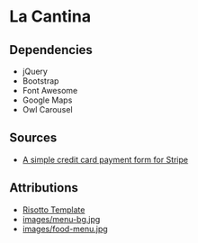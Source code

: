 # La Cantina

## Dependencies

- jQuery
- Bootstrap
- Font Awesome
- Google Maps
- Owl Carousel

## Sources

- [A simple credit card payment form for Stripe](https://medium.com/@rcdexta/simple-credit-card-payment-form-with-stripe-js-4fd74903e23c)

## Attributions

- [Risotto Template](https://colorlib.com/wp/template/risotto/)
- [images/menu-bg.jpg](https://cmkt-image-prd.global.ssl.fastly.net/0.1.0/ps/27916/580/386/m1/fpnw/wm0/1-.jpg?1373985003&s=9f0e8830878b4a716b5758ff19d23f49)
- [images/food-menu.jpg](http://g700flashlights.com/p/2018/04/restaurant-menu-background-photos-278-background-vectors-and-psd-inside-food-menu-background-png.jpg)
